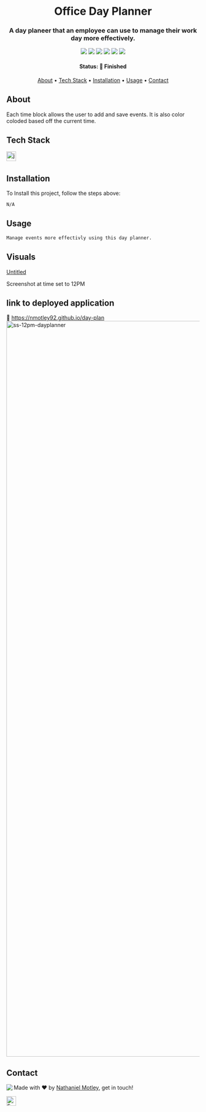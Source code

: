 <h1 align="center">
	Office Day Planner
</h1>

<h3 align="center">
	A day planeer that an employee can use to manage their work day more effectively.
</h3>

<p align="center">
	<img src="https://img.shields.io/badge/PRs-welcome-brightgreen.svg?style=flat-square"/>
	<img src="https://img.shields.io/github/license/Nmotley92/random-pass-generater?color=green"/>
	<img src="https://img.shields.io/github/repo-size/Nmotley92/random-pass-generater?color=green"/>
	<img src="https://img.shields.io/github/last-commit/Nmotley92/random-pass-generater?color=green"/>
	<img src="https://img.shields.io/github/languages/count/Nmotley92/random-pass-generater?color=green"/>
	<img src="https://img.shields.io/github/contributors/Nmotley92/random-pass-generater?color=green"/>
</p>

<h4 align="center">
	Status: 🚀 Finished
</h4>

<p align="center">
	<a href="#about">About</a> •
	<a href="#tech-stack">Tech Stack</a> •
	<a href="#installation">Installation</a> •
	<a href="#usage">Usage</a> • 
	<a href="#contact">Contact</a> 
</p>

## About
Each time block allows the user to add and save events.  It is also color coloded based off the current time.  

## Tech Stack
<img src="https://img.shields.io/badge/Javascript-05122A?style=flat&logo=javascript" alt="javascript Badge" height="25">&nbsp;

## Installation
To Install this project, follow the steps above:
```bash
N/A
```

## Usage
```bash
Manage events more effectivly using this day planner.

```
## Visuals
[Untitled](https://user-images.githubusercontent.com/114119193/201790517-a2a1926d-bbc8-42a9-9d67-fd61559b24ee.webm)

Screenshot at time set to 12PM


## link to deployed application
:link: https://nmotley92.github.io/day-plan
<img width="1915" alt="ss-12pm-dayplanner" src="https://user-images.githubusercontent.com/114119193/201790601-7366562b-2045-4a4c-be71-83038b43cfeb.png">


## Contact
<img align="left" src="https://avatars.githubusercontent.com/Nmotley92?size=100">

Made with ❤️ by [Nathaniel Motley](https://github.com/Nmotley92), get in touch!

<a href="mailto:Nmotley92@gmail.com" target="_blank"><img src="https://img.shields.io/badge/Email-D14836?style=flat&logo=gmail&logoColor=white" alt="Email Badge" height="25"></a>&nbsp;

<br clear="left"/>
